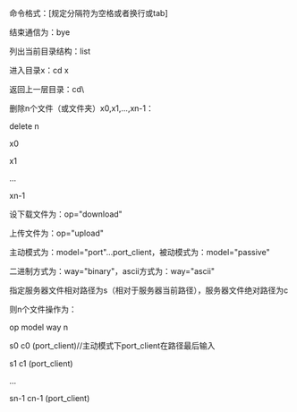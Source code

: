 命令格式：[规定分隔符为空格或者换行或tab]

结束通信为：bye

列出当前目录结构：list

进入目录x：cd x

返回上一层目录：cd\

删除n个文件（或文件夹）x0,x1,...,xn-1：

delete n

x0

x1

... 

xn-1

设下载文件为：op="download"

上传文件为：op="upload"

主动模式为：model="port"...port_client，被动模式为：model="passive"

二进制方式为：way="binary"，ascii方式为：way="ascii"

指定服务器文件相对路径为s（相对于服务器当前路径），服务器文件绝对路径为c

则n个文件操作为：

op model way n

s0 c0 (port_client)//主动模式下port_client在路径最后输入

s1 c1 (port_client)

...

sn-1 cn-1 (port_client)
